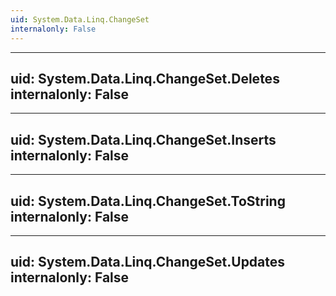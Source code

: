 ```yaml
---
uid: System.Data.Linq.ChangeSet
internalonly: False
---
```


---
uid: System.Data.Linq.ChangeSet.Deletes
internalonly: False
---

---
uid: System.Data.Linq.ChangeSet.Inserts
internalonly: False
---

---
uid: System.Data.Linq.ChangeSet.ToString
internalonly: False
---

---
uid: System.Data.Linq.ChangeSet.Updates
internalonly: False
---
